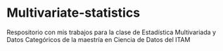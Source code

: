 # Multivariate-statistics
Respositorio con mis trabajos para la clase de Estadística Multivariada y Datos Categóricos de la maestría en Ciencia de Datos del ITAM
